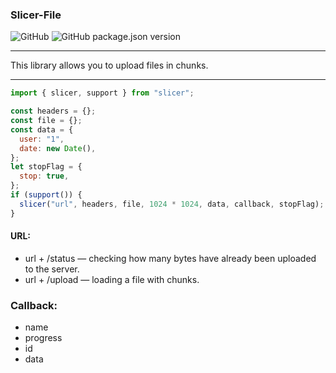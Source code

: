 ### Slicer-File

![GitHub](https://img.shields.io/github/license/UrijHoruzij/slicer-file) ![GitHub package.json version](https://img.shields.io/github/package-json/v/UrijHoruzij/slicer-file)

---

This library allows you to upload files in chunks.

---

```js
import { slicer, support } from "slicer";

const headers = {};
const file = {};
const data = {
  user: "1",
  date: new Date(),
};
let stopFlag = {
  stop: true,
};
if (support()) {
  slicer("url", headers, file, 1024 * 1024, data, callback, stopFlag);
}
```

#### URL:

- url + /status — checking how many bytes have already been uploaded to the server.
- url + /upload — loading a file with chunks.

### Callback:

- name
- progress
- id
- data
